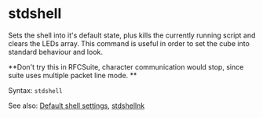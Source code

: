 # stdshell

Sets the shell into it's default state, plus kills the currently running script and clears the LEDs array.
This command is useful in order to set the cube into standard behaviour and look.

**Don't try this in RFCSuite, character communication would stop, since suite uses multiple packet line mode. **

Syntax: `stdshell`

See also: [Default shell settings](../default-shell-settings.md), [stdshellnk](stdshellnk.md)